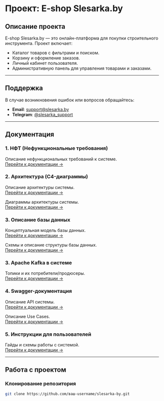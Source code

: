 # Проект: E-shop Slesarka.by

## Описание проекта
E-shop Slesarka.by — это онлайн-платформа для покупки строительного инструмента. Проект включает:
- Каталог товаров с фильтрами и поиском.
- Корзину и оформление заказов.
- Личный кабинет пользователя.
- Административную панель для управления товарами и заказами.

---

## Поддержка
В случае возникновения ошибок или вопросов обращайтесь:
- **Email**: support@slesarka.by
- **Telegram**: [@slesarka_support](https://t.me/slesarka_support)

---

## Документация

### 1. НФТ (Нефункциональные требования)
Описание нефункциональных требований к системе.  
[Перейти к документации →](/docs/nft/nft.md)

### 2. Архитектура (C4-диаграммы)
Описание архитектуры системы.  
[Перейти к документации →](/docs/architecture/architecture.md)

Диаграммы архитектуры системы.  
[Перейти к документации →](/docs/architecture/C4-Slesarka.png)

### 3. Описание базы данных
Концептуальная модель базы данных.  
[Перейти к документации →](/docs/database/db.md)

Схемы и описание структуры базы данных.  
[Перейти к документации →](/docs/database/drawSQL-image-export-2025-03-15.png)

### 3. Apache Kafka в системе
Топики и их потребители/продюсеры.  
[Перейти к документации →](/docs/kafka/kafka.md)

### 4. Swagger-документация
Описание API системы.  
[Перейти к документации →](/docs/swagger/swagger.md)

Описание Use Cases.  
[Перейти к документации →](/docs/api/use-cases.md)

### 5. Инструкции для пользователей
Гайды и схемы работы с системой.  
[Перейти к документации →](/docs/user-guides/README.md)

---

## Работа с проектом

### Клонирование репозитория
```bash
git clone https://github.com/ваш-username/slesarka-by.git
